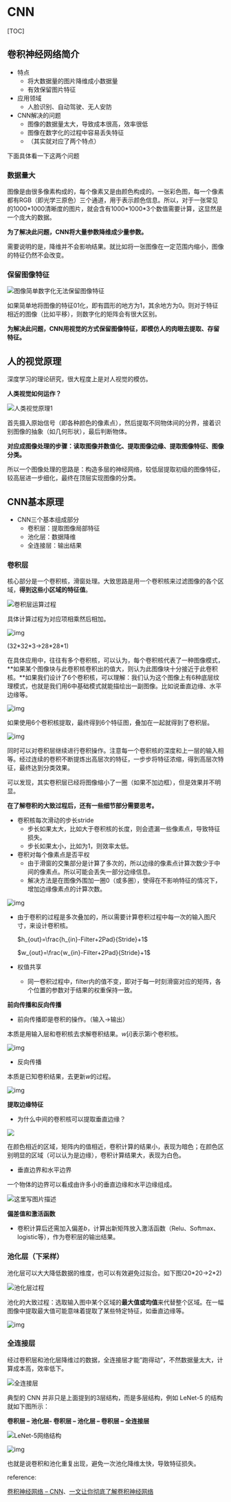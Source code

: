 # CNN

[TOC]

## 卷积神经网络简介

* 特点
  * 将大数据量的图片降维成小数据量
  * 有效保留图片特征
* 应用领域
  * 人脸识别、自动驾驶、无人安防
* CNN解决的问题
  * 图像的数据量太大，导致成本很高，效率很低
  * 图像在数字化的过程中容易丢失特征
  * （其实就对应了两个特点）

下面具体看一下这两个问题

### 数据量大

图像是由很多像素构成的，每个像素又是由颜色构成的。一张彩色图，每一个像素都有RGB（即光学三原色）三个通道，用于表示颜色信息。所以，对于一张常见的1000\*1000清晰度的图片，就会含有1000\*1000\*3个数值需要计算，这显然是一个庞大的数据。

**为了解决此问题，CNN将大量参数降维成少量参数。**

需要说明的是，降维并不会影响结果。就比如将一张图像在一定范围内缩小，图像的特征仍然不会改变。

### 保留图像特征

![图像简单数字化无法保留图像特征](https://easy-ai.oss-cn-shanghai.aliyuncs.com/2019-06-12-tuxiangtx.png)

如果简单地将图像的特征01化，即有圆形的地方为1，其余地方为0。则对于特征相近的图像（比如平移），则数字化的矩阵会有很大区别。

**为解决此问题，CNN用视觉的方式保留图像特征，即模仿人的肉眼去提取、存留特征。**

## 人的视觉原理

深度学习的理论研究，很大程度上是对人视觉的模仿。

**人类视觉如何运作？**

![人类视觉原理1](https://easy-ai.oss-cn-shanghai.aliyuncs.com/2019-06-24-rennao.png)

首先摄入原始信号（即各种颜色的像素点），然后提取不同物体间的分界，接着识别图像的抽象（如几何形状），最后判断物体。

**对应成图像处理的步骤：读取图像并数值化、提取图像边缘、提取图像特征、图像分类。**

所以一个图像处理的思路是：构造多层的神经网络，较低层提取初级的图像特征，较高层进一步细化，最终在顶层实现图像的分类。

## CNN基本原理

* CNN三个基本组成部分
  * 卷积层：提取图像局部特征
  * 池化层：数据降维
  * 全连接层：输出结果

### 卷积层 

核心部分是一个卷积核，滑窗处理。大致思路是用一个卷积核来过滤图像的各个区域，**得到这些小区域的特征值**。

![卷积层运算过程](https://easy-ai.oss-cn-shanghai.aliyuncs.com/2019-06-19-juanji.gif)

具体计算过程为对应项相乘然后相加。

![img](http://file.elecfans.com/web1/M00/4F/88/pIYBAFreggeAF2KAAACFvnN48lU184.png)

(32\*32\*3->28\*28\*1)

在具体应用中，往往有多个卷积核，可以认为，每个卷积核代表了一种图像模式，**如果某个图像块与此卷积核卷积出的值大，则认为此图像块十分接近于此卷积核。**如果我们设计了6个卷积核，可以理解：我们认为这个图像上有6种底层纹理模式，也就是我们用6中基础模式就能描绘出一副图像。比如说垂直边缘、水平边缘等。

![img](http://file.elecfans.com/web1/M00/4F/88/pIYBAFreggeABvFBAAB6mlf9lJs981.png)

如果使用6个卷积核提取，最终得到6个特征图，叠加在一起就得到了卷积层。

![img](http://file.elecfans.com/web1/M00/4F/88/pIYBAFreggiAC8-aAACAg54bzYo475.png)

同时可以对卷积层继续进行卷积操作。注意每一个卷积核的深度和上一层的输入相等。经过连续的卷积不断提炼出高层次的特征，一步步将特征浓缩，得到高层次特征，最终达到分类效果。

可以发现，其实卷积层已经将图像缩小了一圈（如果不加边框），但是效果并不明显。

**在了解卷积的大致过程后，还有一些细节部分需要思考。**

* 卷积核每次滑动的步长stride
  * 步长如果太大，比如大于卷积核的长度，则会遗漏一些像素点，导致特征损失。
  * 步长如果太小，比如为1，则效率太低。
* 卷积对每个像素点是否平权
  * 由于滑窗的交集部分是计算了多次的，所以边缘的像素点计算次数少于中间的像素点。所以可能会丢失一部分边缘信息。
  * 解决方法是在图像外围加一圈0（或多圈），使得在不影响特征的情况下，增加边缘像素点的计算次数。

![img](http://file.elecfans.com/web1/M00/4F/88/pIYBAFregguAQ1DbAABCJCgZwDM770.png)

* 由于卷积的过程是多次叠加的，所以需要计算卷积过程中每一次的输入图尺寸，来设计卷积核。

  $h_{out}=\frac{h_{in}-Filter+2Pad}{Stride}+1$

  $w_{out}=\frac{w_{in}-Filter+2Pad}{Stride}+1$

* 权值共享

  * 同一卷积过程中，filter内的值不变，即对于每一时刻滑窗对应的矩阵，各个位置的参数对于结果的权重保持一致。

**前向传播和反向传播**

- 前向传播即是卷积的操作。（输入->输出）

本质是用输入层和卷积核去求解卷积结果。$w[i]$表示第i个卷积核。

![img](http://file.elecfans.com/web1/M00/4F/89/pIYBAFregg2ATy5SAAEQUsv9WF8019.png)

- 反向传播

本质是已知卷积结果，去更新$w$的过程。

![img](http://file.elecfans.com/web1/M00/4F/89/pIYBAFregg2ADWUXAAFXiJnclVI362.png)

**提取边缘特征**

- 为什么中间的卷积核可以提取垂直边缘？

![](https://img-blog.csdn.net/20171127205434674?watermark/2/text/aHR0cDovL2Jsb2cuY3Nkbi5uZXQvaWNlX2FjdG9y/font/5a6L5L2T/fontsize/400/fill/I0JBQkFCMA==/dissolve/70/gravity/SouthEast)

在颜色相近的区域，矩阵内的值相近，卷积计算的结果小，表现为暗色；在颜色区别明显的区域（可以认为是边缘），卷积计算结果大，表现为白色。

- 垂直边界和水平边界

一个物体的边界可以看成由许多小的垂直边缘和水平边缘组成。

![这里写图片描述](https://img-blog.csdn.net/20171127211757163?watermark/2/text/aHR0cDovL2Jsb2cuY3Nkbi5uZXQvaWNlX2FjdG9y/font/5a6L5L2T/fontsize/400/fill/I0JBQkFCMA==/dissolve/70/gravity/SouthEast)

**偏差值和激活函数**

* 卷积计算后还需加入偏差$b$，计算出新矩阵放入激活函数（Relu、Softmax、logistic等），作为卷积层的输出结果。

### 池化层（下采样）

池化层可以大大降低数据的维度，也可以有效避免过拟合。如下图(20\*20->2\*2)

![池化层过程](https://easy-ai.oss-cn-shanghai.aliyuncs.com/2019-06-19-chihua.gif)

池化的大致过程：选取输入图中某个区域的**最大值或均值**来代替整个区域。在一幅图像中提取最大值可能意味着提取了某些特定特征，如垂直边缘等。

![img](http://file.elecfans.com/web1/M00/4F/89/pIYBAFregg6AcomFAABVu_xqDok934.png)

### 全连接层

经过卷积层和池化层降维过的数据，全连接层才能”跑得动”，不然数据量太大，计算成本高，效率低下。

![全连接层](https://easy-ai.oss-cn-shanghai.aliyuncs.com/2019-06-19-quanlianjie.png)

典型的 CNN 并非只是上面提到的3层结构，而是多层结构，例如 LeNet-5 的结构就如下图所示：

**卷积层 – 池化层- 卷积层 – 池化层 – 卷积层 – 全连接层**

![LeNet-5网络结构](https://easy-ai.oss-cn-shanghai.aliyuncs.com/2019-06-19-lenet.png)

![img](http://file.elecfans.com/web1/M00/4F/89/pIYBAFreggyAFTuVAAEZZ59r0Cs173.png)

也就是说卷积和池化重复出现，避免一次池化降维太快，导致特征损失。

reference:

[卷积神经网络 – CNN](https://easyai.tech/ai-definition/cnn/)、[一文让你彻底了解卷积神经网络](https://blog.csdn.net/weixin_42451919/article/details/81381294)

